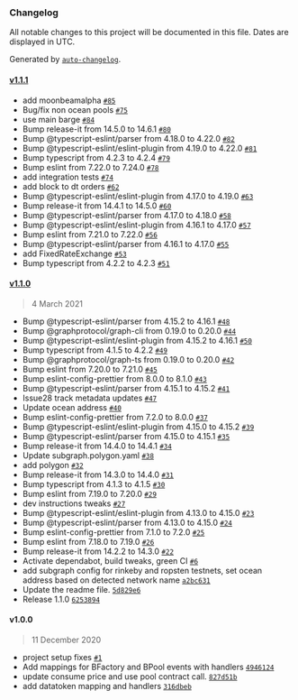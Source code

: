 ### Changelog

All notable changes to this project will be documented in this file. Dates are displayed in UTC.

Generated by [`auto-changelog`](https://github.com/CookPete/auto-changelog).

#### [v1.1.1](https://github.com/oceanprotocol/ocean-subgraph/compare/v1.1.0...v1.1.1)

- add moonbeamalpha [`#85`](https://github.com/oceanprotocol/ocean-subgraph/pull/85)
- Bug/fix non ocean pools [`#75`](https://github.com/oceanprotocol/ocean-subgraph/pull/75)
- use main barge [`#84`](https://github.com/oceanprotocol/ocean-subgraph/pull/84)
- Bump release-it from 14.5.0 to 14.6.1 [`#80`](https://github.com/oceanprotocol/ocean-subgraph/pull/80)
- Bump @typescript-eslint/parser from 4.18.0 to 4.22.0 [`#82`](https://github.com/oceanprotocol/ocean-subgraph/pull/82)
- Bump @typescript-eslint/eslint-plugin from 4.19.0 to 4.22.0 [`#81`](https://github.com/oceanprotocol/ocean-subgraph/pull/81)
- Bump typescript from 4.2.3 to 4.2.4 [`#79`](https://github.com/oceanprotocol/ocean-subgraph/pull/79)
- Bump eslint from 7.22.0 to 7.24.0 [`#78`](https://github.com/oceanprotocol/ocean-subgraph/pull/78)
- add integration tests [`#74`](https://github.com/oceanprotocol/ocean-subgraph/pull/74)
- add block to dt orders [`#62`](https://github.com/oceanprotocol/ocean-subgraph/pull/62)
- Bump @typescript-eslint/eslint-plugin from 4.17.0 to 4.19.0 [`#63`](https://github.com/oceanprotocol/ocean-subgraph/pull/63)
- Bump release-it from 14.4.1 to 14.5.0 [`#60`](https://github.com/oceanprotocol/ocean-subgraph/pull/60)
- Bump @typescript-eslint/parser from 4.17.0 to 4.18.0 [`#58`](https://github.com/oceanprotocol/ocean-subgraph/pull/58)
- Bump @typescript-eslint/eslint-plugin from 4.16.1 to 4.17.0 [`#57`](https://github.com/oceanprotocol/ocean-subgraph/pull/57)
- Bump eslint from 7.21.0 to 7.22.0 [`#56`](https://github.com/oceanprotocol/ocean-subgraph/pull/56)
- Bump @typescript-eslint/parser from 4.16.1 to 4.17.0 [`#55`](https://github.com/oceanprotocol/ocean-subgraph/pull/55)
- add FixedRateExchange [`#53`](https://github.com/oceanprotocol/ocean-subgraph/pull/53)
- Bump typescript from 4.2.2 to 4.2.3 [`#51`](https://github.com/oceanprotocol/ocean-subgraph/pull/51)

#### [v1.1.0](https://github.com/oceanprotocol/ocean-subgraph/compare/v1.0.0...v1.1.0)

> 4 March 2021

- Bump @typescript-eslint/parser from 4.15.2 to 4.16.1 [`#48`](https://github.com/oceanprotocol/ocean-subgraph/pull/48)
- Bump @graphprotocol/graph-cli from 0.19.0 to 0.20.0 [`#44`](https://github.com/oceanprotocol/ocean-subgraph/pull/44)
- Bump @typescript-eslint/eslint-plugin from 4.15.2 to 4.16.1 [`#50`](https://github.com/oceanprotocol/ocean-subgraph/pull/50)
- Bump typescript from 4.1.5 to 4.2.2 [`#49`](https://github.com/oceanprotocol/ocean-subgraph/pull/49)
- Bump @graphprotocol/graph-ts from 0.19.0 to 0.20.0 [`#42`](https://github.com/oceanprotocol/ocean-subgraph/pull/42)
- Bump eslint from 7.20.0 to 7.21.0 [`#45`](https://github.com/oceanprotocol/ocean-subgraph/pull/45)
- Bump eslint-config-prettier from 8.0.0 to 8.1.0 [`#43`](https://github.com/oceanprotocol/ocean-subgraph/pull/43)
- Bump @typescript-eslint/parser from 4.15.1 to 4.15.2 [`#41`](https://github.com/oceanprotocol/ocean-subgraph/pull/41)
- Issue28 track metadata updates [`#47`](https://github.com/oceanprotocol/ocean-subgraph/pull/47)
- Update ocean address [`#40`](https://github.com/oceanprotocol/ocean-subgraph/pull/40)
- Bump eslint-config-prettier from 7.2.0 to 8.0.0 [`#37`](https://github.com/oceanprotocol/ocean-subgraph/pull/37)
- Bump @typescript-eslint/eslint-plugin from 4.15.0 to 4.15.2 [`#39`](https://github.com/oceanprotocol/ocean-subgraph/pull/39)
- Bump @typescript-eslint/parser from 4.15.0 to 4.15.1 [`#35`](https://github.com/oceanprotocol/ocean-subgraph/pull/35)
- Bump release-it from 14.4.0 to 14.4.1 [`#34`](https://github.com/oceanprotocol/ocean-subgraph/pull/34)
- Update subgraph.polygon.yaml [`#38`](https://github.com/oceanprotocol/ocean-subgraph/pull/38)
- add polygon [`#32`](https://github.com/oceanprotocol/ocean-subgraph/pull/32)
- Bump release-it from 14.3.0 to 14.4.0 [`#31`](https://github.com/oceanprotocol/ocean-subgraph/pull/31)
- Bump typescript from 4.1.3 to 4.1.5 [`#30`](https://github.com/oceanprotocol/ocean-subgraph/pull/30)
- Bump eslint from 7.19.0 to 7.20.0 [`#29`](https://github.com/oceanprotocol/ocean-subgraph/pull/29)
- dev instructions tweaks [`#27`](https://github.com/oceanprotocol/ocean-subgraph/pull/27)
- Bump @typescript-eslint/eslint-plugin from 4.13.0 to 4.15.0 [`#23`](https://github.com/oceanprotocol/ocean-subgraph/pull/23)
- Bump @typescript-eslint/parser from 4.13.0 to 4.15.0 [`#24`](https://github.com/oceanprotocol/ocean-subgraph/pull/24)
- Bump eslint-config-prettier from 7.1.0 to 7.2.0 [`#25`](https://github.com/oceanprotocol/ocean-subgraph/pull/25)
- Bump eslint from 7.18.0 to 7.19.0 [`#26`](https://github.com/oceanprotocol/ocean-subgraph/pull/26)
- Bump release-it from 14.2.2 to 14.3.0 [`#22`](https://github.com/oceanprotocol/ocean-subgraph/pull/22)
- Activate dependabot, build tweaks, green CI [`#6`](https://github.com/oceanprotocol/ocean-subgraph/pull/6)
- add subgraph config for rinkeby and ropsten testnets, set ocean address based on detected network name [`a2bc631`](https://github.com/oceanprotocol/ocean-subgraph/commit/a2bc63178cb92d40f815802fb59e4c17859c90c3)
- Update the readme file. [`5d829e6`](https://github.com/oceanprotocol/ocean-subgraph/commit/5d829e6fcd511d49eee0d9d7b2ba4eeefe87bdbe)
- Release 1.1.0 [`6253894`](https://github.com/oceanprotocol/ocean-subgraph/commit/625389490e0c83d07d0d8866f7d462d1d61e6e1a)

#### v1.0.0

> 11 December 2020

- project setup fixes [`#1`](https://github.com/oceanprotocol/ocean-subgraph/pull/1)
- Add mappings for BFactory and BPool events with handlers [`4946124`](https://github.com/oceanprotocol/ocean-subgraph/commit/49461245d4b5f7ad4a69e130048c2e6ba3a8e886)
- update consume price and use pool contract call. [`827d51b`](https://github.com/oceanprotocol/ocean-subgraph/commit/827d51b3e177436833439e22a4a1a4586781e278)
- add datatoken mapping and handlers [`316dbeb`](https://github.com/oceanprotocol/ocean-subgraph/commit/316dbeb9adab97a8df3ffa054e70d00269a5c019)
